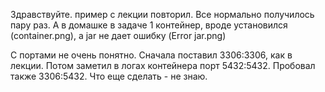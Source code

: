 Здравствуйте. пример с лекции повторил. Все нормально получилось пару раз. 
А в домашке в задаче 1 контейнер, вроде установился (сontainer.png), а jar не дает ошибку (Error jar.png)

С портами не очень понятно.  Сначала поставил 3306:3306, как в лекции. Потом заметил в логах контейнера порт 5432:5432. Пробовал также  3306:5432.
Что еще сделать - не знаю. 
